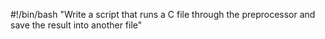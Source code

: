 #!/bin/bash
"Write a script that runs a C file through the preprocessor and save the result into another file"
